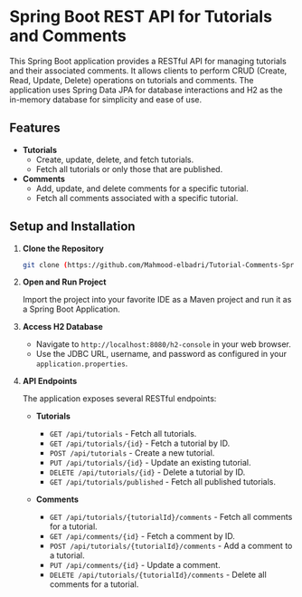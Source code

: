 # Spring Boot REST API for Tutorials and Comments

This Spring Boot application provides a RESTful API for managing tutorials and their associated comments. It allows clients to perform CRUD (Create, Read, Update, Delete) operations on tutorials and comments. The application uses Spring Data JPA for database interactions and H2 as the in-memory database for simplicity and ease of use.

## Features

- **Tutorials**
  - Create, update, delete, and fetch tutorials.
  - Fetch all tutorials or only those that are published.
- **Comments**
  - Add, update, and delete comments for a specific tutorial.
  - Fetch all comments associated with a specific tutorial.

## Setup and Installation

1. **Clone the Repository**

   ```sh
   git clone (https://github.com/Mahmood-elbadri/Tutorial-Comments-SpringBoot.git)
   ```

2. **Open and Run Project**

   Import the project into your favorite IDE as a Maven project and run it as a Spring Boot Application.

3. **Access H2 Database**

   - Navigate to `http://localhost:8080/h2-console` in your web browser.
   - Use the JDBC URL, username, and password as configured in your `application.properties`.

4. **API Endpoints**

   The application exposes several RESTful endpoints:

   - **Tutorials**
     - `GET /api/tutorials` - Fetch all tutorials.
     - `GET /api/tutorials/{id}` - Fetch a tutorial by ID.
     - `POST /api/tutorials` - Create a new tutorial.
     - `PUT /api/tutorials/{id}` - Update an existing tutorial.
     - `DELETE /api/tutorials/{id}` - Delete a tutorial by ID.
     - `GET /api/tutorials/published` - Fetch all published tutorials.

   - **Comments**
     - `GET /api/tutorials/{tutorialId}/comments` - Fetch all comments for a tutorial.
     - `GET /api/comments/{id}` - Fetch a comment by ID.
     - `POST /api/tutorials/{tutorialId}/comments` - Add a comment to a tutorial.
     - `PUT /api/comments/{id}` - Update a comment.
     - `DELETE /api/tutorials/{tutorialId}/comments` - Delete all comments for a tutorial.
